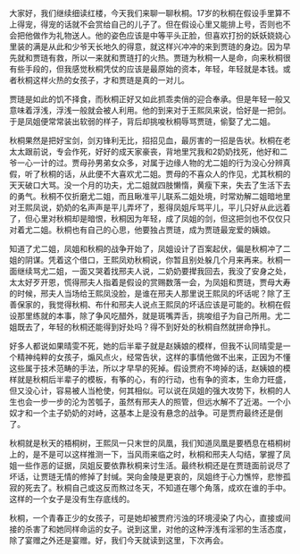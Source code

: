 
大家好，我们继续细读红楼，今天我们来聊一聊秋桐。17岁的秋桐在假设手里算不上得宠，得宠的话就不会赏给自己的儿子了。但在假设心里又能排上号，否则也不会把他做作为礼物送人。他的姿色应该是中等平头正脸，但喜欢打扮的妖妖娆娆心里装的满是从此和少爷天长地久的得意，就这样兴冲冲的来到贾琏的身边。因为早先就和贾琏有救，所以一来就和贾琏打的火热。贾琏为秋桐一人是命，向来秋桐很有些手段的，但我感觉秋桐凭仗的应该是最原始的资本，年轻，年轻就是本钱。或者秋桐这样火热的女孩子，才和贾琏是真的一对儿。

贾琏是如此的饥不择食，而秋桐正好又如此抓乖卖俏的迎合奉承。但是年轻一般又意味着浮浅，浮浅一般就会被人利用。他的到来对于王熙凤来说，恰好是一把剑。于是凤姐便常常装出软弱的样子，背后却挑唆秋桐辱骂贾琏，偷娶了尤二姐。

秋桐果然是把好宝剑，剑刃锋利无比，招招见血，最厉害的一招是告状。秋桐在老太太跟前说，专会作死，好好的成天家豪丧，背地里咒我和2奶奶找死，他好和二爷一心一计的过。贾母孙男弟女众多，对属于边缘人物的尤二姐的行为没心分辨真假，听了秋桐的话，从此便不大喜欢尤二姐。贾母的不喜众人的作见，尤其秋桐的天天破口大骂。没一个月的功夫，尤二姐就四肢懒惰，黄瘦下来，失去了生活下去的勇气。秋桐不仅折磨尤二姐，而且瞅准平儿联系二姐处境，时常劝解二姐暗地里对王熙凤说，奶奶的名声声是平儿弄坏了，惹得凤姐斥骂平儿，平儿只好从此远着了，但心里对秋桐却是暗恨，秋桐因为年轻，成了凤姐的剑，但这把剑也不仅仅只对着尤二姐。秋桐也有自己的心思，他要独占贾琏，成为贾琏最宠爱的姨娘。

知道了尤二姐，凤姐和秋桐的战争开始了，凤姐设计了百案起伏，偏是秋桐冲了二姐的阴谋。凭着这个借口，王熙凤劝秋桐说，你暂且别处躲几个月来再来。秋桐一面继续骂尤二姐，一面又哭着找邢夫人说，二奶奶要撵我回去，我没了安身之处，太太好歹开恩，慌得邢夫人指着是假设的赏赐数落一会，为凤姐和贾琏，贾母大寿的时候，邢夫人当场给王熙凤没脸，是谁在邢夫人那里说王熙凤的坏话呢？除了王善保家的，我觉得秋桐、布什和邢夫人说点王熙凤的坏话应该是可能的。秋桐在假设那里练就的本事，除了争风吃醋外，就是斑嘴弄舌，挑唆组子为自己所用。尤二姐既去了，年轻的秋桐还能得到好处吗？得不到好处的秋桐自然就拼命挣扎。

好多人都说如果晴雯不死，她的后半辈子就是赵姨娘的模样，但我不认同晴雯是一个精神纯粹的女孩子，煽风点火，经常告状，这样的事情他做不出来，正因为不懂这些属于技术范畴的手法，所以才早早的死掉。假设贾府不垮掉的话，赵姨娘的模样就是秋桐后半辈子的模板，有筝的心，有的行动，也有争的资本，生命力旺盛，但又没心计，容易被人当枪使，何其相似。可以说在凤姐的强大攻势下，秋桐的人生也会一步一步的沦为苦瓠子，虽然有邢夫人的照管，但远水解不了近渴。一个小奴才和一个主子奶奶的对峙，这基本上是没有悬念的战争。可是贾府最终还是倒了。

秋桐就是秋天的梧桐树，王熙凤一只末世的凤凰，我们知道凤凰是要栖息在梧桐树上的，是不是可以这样推测一下，当风雨来临之时，秋桐和邢夫人勾结，掌握了凤姐一些作恶的证据，凤姐反要依靠秋桐来讨生活。最终秋桐还是在贾琏面前说尽了坏话，让贾琏无情的修掉了封缄。哭向金陵是更哀的，凤姐终于心力憔悴，悲惨孤寂的死去了。秋桐自己或这反而熬过冬天，不知道在哪个角落，成欢在谁的手中。这样的一个女子是没有生存底线的。

秋桐，一个青春正少的女孩子，可是她却被贾府污浊的环境浸染了内心，直接或间接的杀害了和她同样命运的女子。说到这里，对他的这种浮浅有淫邪的生活态度，除了宴赠之外还是宴赠。好，我们今天就读到这里，下次再会。



